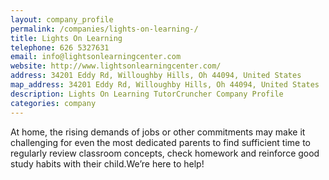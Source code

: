 ```yaml
---
layout: company_profile
permalink: /companies/lights-on-learning-/
title: Lights On Learning
telephone: 626 5327631
email: info@lightsonlearningcenter.com
website: http://www.lightsonlearningcenter.com/
address: 34201 Eddy Rd, Willoughby Hills, Oh 44094, United States
map_address: 34201 Eddy Rd, Willoughby Hills, Oh 44094, United States
description: Lights On Learning TutorCruncher Company Profile
categories: company
---
```

At home, the rising demands of jobs or other commitments may make it challenging for even the most dedicated parents to find sufficient time to regularly review classroom concepts, check homework and reinforce good study habits with their child.We’re here to help! 
